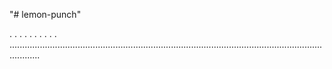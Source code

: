 "# lemon-punch"

.
.
.
.
.
.
.
.
.
.
........................................................................................................................................